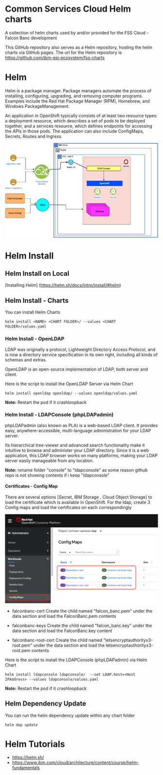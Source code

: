 # Common Services Cloud Helm charts

A collection of helm charts used by and/or provided for the FSS Cloud - Falcon Banc development

This GitHub repository also serves as a Helm repository, hosting the helm charts via GitHub pages. The url for the Helm repository is https://github.com/ibm-gsi-ecosystem/fss-charts

# Helm

Helm is a package manager. Package managers automate the process of installing, configuring, upgrading, and removing computer programs. Examples include the Red Hat Package Manager (RPM), Homebrew, and Windows PackageManagement.

An application in OpenShift typically consists of at least two resource types: a deployment resource, which describes a set of pods to be deployed together, and a services resource, which defines endpoints for accessing the APIs in those pods. The application can also include ConfigMaps, Secrets, Routes and Ingress.

![Helm Components](Helm.png)


# Helm Install 

## Helm Install on Local

[Installing Helm] (https://helm.sh/docs/intro/install/#helm)

## Helm Install - Charts

You can install Helm Charts

```
helm install <NAME> <CHART FOLDER>/ --values <CHART FOLDER>/values.yaml
```

### Helm Install - OpenLDAP

LDAP was originally a protocol, Lightweight Directory Access Protocol, and is now a directory service specification in its own right, including all kinds of schemas and extras.

OpenLDAP is an open-source implementation of LDAP, both server and client.

Here is the script to install the OpenLDAP Server via Helm Chart

```
helm install openldap openldap/ --values openldap/values.yaml
```

**Note:** Restart the pod if it crashloopback

### Helm Install - LDAPConsole (phpLDAPadmin)

phpLDAPadmin (also known as PLA) is a web-based LDAP client. It provides easy, anywhere-accessible, multi-language administration for your LDAP server.

Its hierarchical tree-viewer and advanced search functionality make it intuitive to browse and administer your LDAP directory. Since it is a web application, this LDAP browser works on many platforms, making your LDAP server easily manageable from any location.

**Note:** rename folder "console" to "ldapconsole" as some reason github repo is not showing contents if i keep "ldapconsole"

#### Certificates - Config Map

There are several options [Secret, IBM Storage , Cloud Object Storage] to load the certificate which is available in OpenShift. For the ldap, create 3 Config maps and load the certificates on each correspondingly

![Config Maps - Certificate](ConfigMaps.png)

- falconbanc-cert
    Create the child named "falcon_banc.pem" under the data section and load the FalconBanc.pem contents

- falconbanc-keys
    Create the child named "falcon_banc.key" under the data section and load the FalconBanc.key content

- falconbanc-root-cert
    Create the child named "letsencryptauthorityx3-root.pem" under the data section and load the letsencryptauthorityx3-root.pem contents

Here is the script to install the LDAPConsole (phpLDAPadmin) via Helm Chart

```
helm install ldapconsole ldapconsole/  --set LDAP.host=<Host IPAddress> --values ldapconsole/values.yaml
```

**Note:** Restart the pod if it crashloopback
## Helm Dependency Update

You can run the helm dependency update within any chart folder

```
helm dep update
```

# Helm Tutorials
- https://helm.sh/
- https://www.ibm.com/cloud/architecture/content/course/helm-fundamentals
